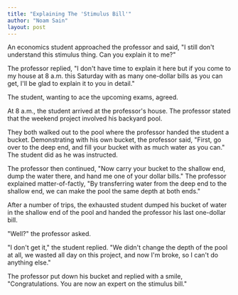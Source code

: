 ```yaml
---
title: "Explaining The 'Stimulus Bill'"
author: "Noam Sain"
layout: post
---
```


An economics student approached the professor and said, "I still don't understand this stimulus thing. Can you explain it to me?"

The professor replied, "I don't have time to explain it here but if you come to my house at 8 a.m. this Saturday with as many one-dollar bills as you can get, I'll be glad to explain it to you in detail."

The student, wanting to ace the upcoming exams, agreed.

At 8 a.m., the student arrived at the professor's house. The professor stated that the weekend project involved his backyard pool.

They both walked out to the pool where the professor handed the student a bucket. Demonstrating with his own bucket, the professor said, "First, go over to the deep end, and fill your bucket with as much water as you can." The student did as he was instructed.

The professor then continued, "Now carry your bucket to the shallow end, dump the water there, and hand me one of your dollar bills." The professor explained matter-of-factly, "By transferring water from the deep end to the shallow end, we can make the pool the same depth at both ends."

After a number of trips, the exhausted student dumped his bucket of water in the shallow end of the pool and handed the professor his last one-dollar bill.

"Well?" the professor asked.

"I don't get it," the student replied. "We didn't change the depth of the pool at all, we wasted all day on this project, and now I'm broke, so I can't do anything else."

The professor put down his bucket and replied with a smile, "Congratulations. You are now an expert on the stimulus bill."

